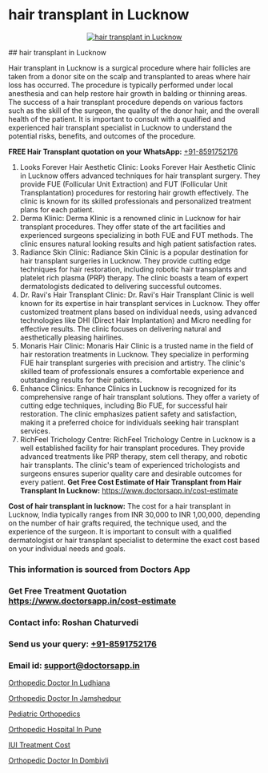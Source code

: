 # hair transplant in Lucknow

<p align="center">
  <a href="https://doctorsapp.co.in/uploads/treatment_image/Finding%20the%20best%20hair%20clinic.jpg">
    <img src="https://doctorsapp.co.in/treatment/hair-transplant" alt="hair transplant in Lucknow">
  </a>
</p>
## hair transplant in Lucknow

Hair transplant in Lucknow is a surgical procedure where hair follicles are taken from a donor site on the scalp and transplanted to areas where hair loss has occurred. The procedure is typically performed under local anesthesia and can help restore hair growth in balding or thinning areas. The success of a hair transplant procedure depends on various factors such as the skill of the surgeon, the quality of the donor hair, and the overall health of the patient. It is important to consult with a qualified and experienced hair transplant specialist in Lucknow to understand the potential risks, benefits, and outcomes of the procedure.

**FREE Hair Transplant quotation on your WhatsApp:**  [+91-8591752176](https://api.whatsapp.com/send?phone=8591752176)

1) Looks Forever Hair Aesthetic Clinic: Looks Forever Hair Aesthetic Clinic in Lucknow offers advanced techniques for hair transplant surgery. They provide FUE (Follicular Unit Extraction) and FUT (Follicular Unit Transplantation) procedures for restoring hair growth effectively. The clinic is known for its skilled professionals and personalized treatment plans for each patient.
2) Derma Klinic: Derma Klinic is a renowned clinic in Lucknow for hair transplant procedures. They offer state of the art facilities and experienced surgeons specializing in both FUE and FUT methods. The clinic ensures natural looking results and high patient satisfaction rates.
3) Radiance Skin Clinic: Radiance Skin Clinic is a popular destination for hair transplant surgeries in Lucknow. They provide cutting edge techniques for hair restoration, including robotic hair transplants and platelet rich plasma (PRP) therapy. The clinic boasts a team of expert dermatologists dedicated to delivering successful outcomes.
4) Dr. Ravi's Hair Transplant Clinic: Dr. Ravi's Hair Transplant Clinic is well known for its expertise in hair transplant services in Lucknow. They offer customized treatment plans based on individual needs, using advanced technologies like DHI (Direct Hair Implantation) and Micro needling for effective results. The clinic focuses on delivering natural and aesthetically pleasing hairlines.
5) Monaris Hair Clinic: Monaris Hair Clinic is a trusted name in the field of hair restoration treatments in Lucknow. They specialize in performing FUE hair transplant surgeries with precision and artistry. The clinic's skilled team of professionals ensures a comfortable experience and outstanding results for their patients.
6) Enhance Clinics: Enhance Clinics in Lucknow is recognized for its comprehensive range of hair transplant solutions. They offer a variety of cutting edge techniques, including Bio FUE, for successful hair restoration. The clinic emphasizes patient safety and satisfaction, making it a preferred choice for individuals seeking hair transplant services.
7) RichFeel Trichology Centre: RichFeel Trichology Centre in Lucknow is a well established facility for hair transplant procedures. They provide advanced treatments like PRP therapy, stem cell therapy, and robotic hair transplants. The clinic's team of experienced trichologists and surgeons ensures superior quality care and desirable outcomes for every patient.
**Get Free Cost Estimate of Hair Transplant from Hair Transplant In Lucknow:** https://www.doctorsapp.in/cost-estimate

**Cost of hair transplant in lucknow:**
The cost for a hair transplant in Lucknow, India typically ranges from INR 30,000 to INR 1,00,000, depending on the number of hair grafts required, the technique used, and the experience of the surgeon. It is important to consult with a qualified dermatologist or hair transplant specialist to determine the exact cost based on your individual needs and goals.

### This information is sourced from Doctors App 
### Get Free Treatment Quotation https://www.doctorsapp.in/cost-estimate
### Contact info: Roshan Chaturvedi 
### Send us your query: [+91-8591752176](https://api.whatsapp.com/send?phone=8591752176) 
### Email id: support@doctorsapp.in

[Orthopedic Doctor In Ludhiana](https://www.linkedin.com/pulse/orthopedic-doctor-ludhiana-knee-replacement-treatment-j26ae?trackingId=YahoiiwK74QB2CoV%2BsluIg%3D%3D&lipi=urn%3Ali%3Apage%3Ad_flagship3_company_admin%3B%2FMzkEXxJRqGf2zEVBOlEsA%3D%3D)

[Orthopedic Doctor In Jamshedpur](https://www.linkedin.com/pulse/orthopedic-doctor-jamshedpur-doctorsapp-khulna-jd5oe/?lipi=urn%3Ali%3Apage%3Ad_flagship3_publishing_published%3B6s0HL1EnS62Kk1Ppug3b7A%3D%3D)

[Pediatric Orthopedics](https://medium.com/@vanshmehar12/pediatric-orthopedics-573337a8f933)

[Orthopedic Hospital In Pune](https://medium.com/@vanshmehar12/orthopedic-hospital-in-pune-0070d11c29d2)

[IUI Treatment Cost](https://doctors-apps.github.io/doctorsapp/iui-treatment-cost)

[Orthopedic Doctor In Dombivli](https://doctors-apps.github.io/doctorsapp/orthopedic-doctor-in-dombivli)

